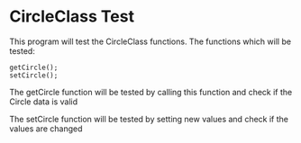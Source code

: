 # CircleClass Test

This program will test the CircleClass functions.
The functions which will be tested:

	getCircle();
	setCircle();

The getCircle function will be tested by calling this function and check if the Circle data is valid

The setCircle function will be tested by setting new values and check if the values are changed